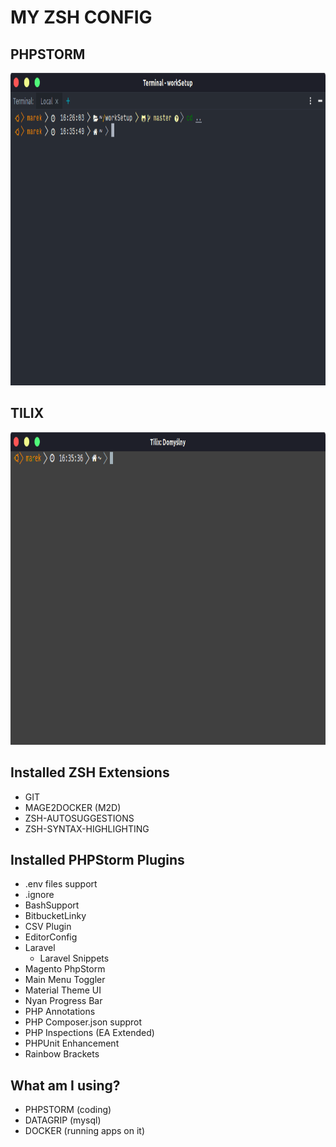# MY ZSH CONFIG
## PHPSTORM 
<p align="center">
  <img height="500" src="https://github.com/mtytula/workSetup/blob/master/pictures/phpstorm_terminal.png">
</p>

## TILIX 
<p align="center">
  <img height="500" src="https://github.com/mtytula/workSetup/blob/master/pictures/tilix_terminal.png">
</p>

## Installed ZSH Extensions
* GIT
* MAGE2DOCKER (M2D)
* ZSH-AUTOSUGGESTIONS
* ZSH-SYNTAX-HIGHLIGHTING

## Installed PHPStorm Plugins
* .env files support
* .ignore
* BashSupport
* BitbucketLinky
* CSV Plugin
* EditorConfig
* Laravel
  * Laravel Snippets
* Magento PhpStorm
* Main Menu Toggler
* Material Theme UI
* Nyan Progress Bar
* PHP Annotations
* PHP Composer.json supprot
* PHP Inspections (EA Extended)
* PHPUnit Enhancement
* Rainbow Brackets

## What am I using?
* PHPSTORM (coding)
* DATAGRIP (mysql)
* DOCKER (running apps on it)
